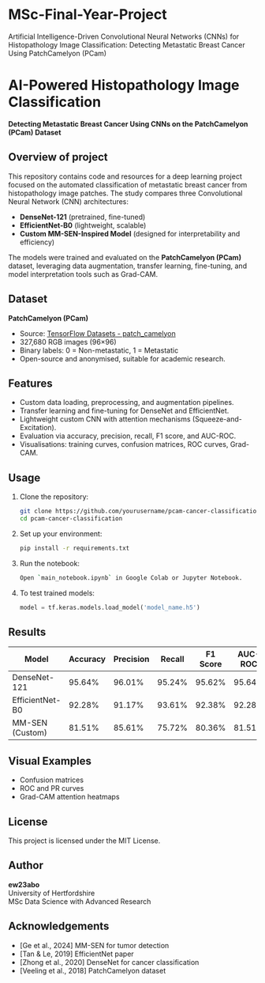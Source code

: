 # MSc-Final-Year-Project
Artificial Intelligence-Driven Convolutional Neural Networks (CNNs) for Histopathology Image Classification: Detecting Metastatic Breast Cancer Using PatchCamelyon (PCam)
# AI-Powered Histopathology Image Classification  
**Detecting Metastatic Breast Cancer Using CNNs on the PatchCamelyon (PCam) Dataset**

## Overview of project
This repository contains code and resources for a deep learning project focused on the automated classification of metastatic breast cancer from histopathology image patches. The study compares three Convolutional Neural Network (CNN) architectures:

- **DenseNet-121** (pretrained, fine-tuned)
- **EfficientNet-B0** (lightweight, scalable)
- **Custom MM-SEN-Inspired Model** (designed for interpretability and efficiency)

The models were trained and evaluated on the **PatchCamelyon (PCam)** dataset, leveraging data augmentation, transfer learning, fine-tuning, and model interpretation tools such as Grad-CAM.

## Dataset
**PatchCamelyon (PCam)**  
- Source: [TensorFlow Datasets - patch_camelyon](https://www.tensorflow.org/datasets/catalog/patch_camelyon)  
- 327,680 RGB images (96×96)  
- Binary labels: 0 = Non-metastatic, 1 = Metastatic  
- Open-source and anonymised, suitable for academic research.

## Features
- Custom data loading, preprocessing, and augmentation pipelines.
- Transfer learning and fine-tuning for DenseNet and EfficientNet.
- Lightweight custom CNN with attention mechanisms (Squeeze-and-Excitation).
- Evaluation via accuracy, precision, recall, F1 score, and AUC-ROC.
- Visualisations: training curves, confusion matrices, ROC curves, Grad-CAM.

## Usage

1. Clone the repository:
    ```bash
    git clone https://github.com/yourusername/pcam-cancer-classification.git
    cd pcam-cancer-classification
    ```

2. Set up your environment:
    ```bash
    pip install -r requirements.txt
    ```

3. Run the notebook:
    ```bash
    Open `main_notebook.ipynb` in Google Colab or Jupyter Notebook.
    ```

4. To test trained models:
    ```python
    model = tf.keras.models.load_model('model_name.h5')
    ```

## Results

| Model              | Accuracy | Precision | Recall | F1 Score | AUC-ROC |
|-------------------|----------|-----------|--------|----------|---------|
| DenseNet-121       | 95.64%   | 96.01%    | 95.24% | 95.62%   | 95.64%  |
| EfficientNet-B0    | 92.28%   | 91.17%    | 93.61% | 92.38%   | 92.28%  |
| MM-SEN (Custom)    | 81.51%   | 85.61%    | 75.72% | 80.36%   | 81.51%  |

## Visual Examples
- Confusion matrices
- ROC and PR curves
- Grad-CAM attention heatmaps

## License
This project is licensed under the MIT License.

## Author
**ew23abo**  
University of Hertfordshire  
MSc Data Science with Advanced Research 

## Acknowledgements
- [Ge et al., 2024] MM-SEN for tumor detection
- [Tan & Le, 2019] EfficientNet paper
- [Zhong et al., 2020] DenseNet for cancer classification
- [Veeling et al., 2018] PatchCamelyon dataset

